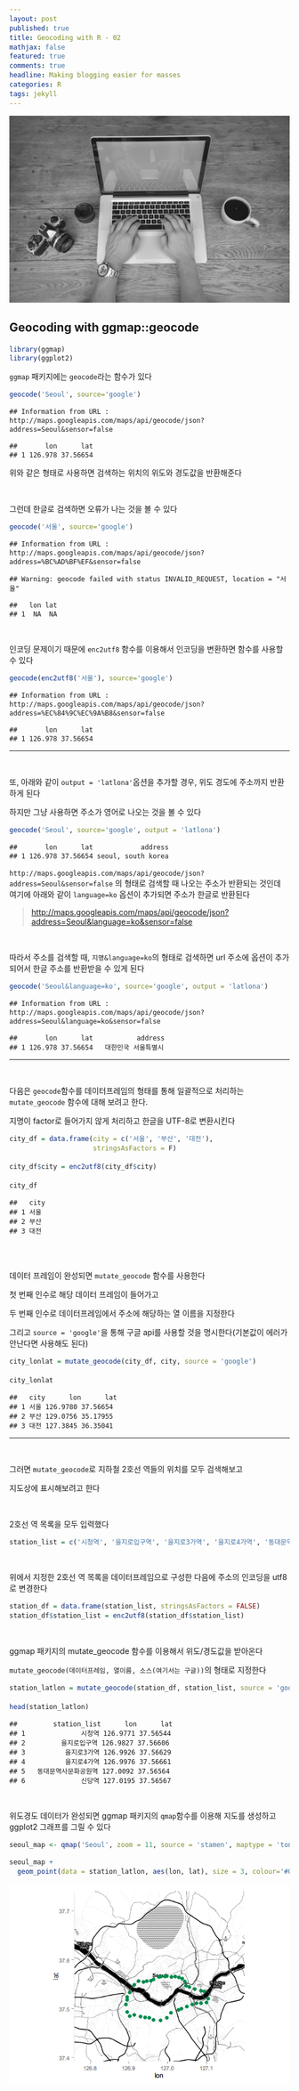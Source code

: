 ```yaml
---
layout: post
published: true
title: Geocoding with R - 02
mathjax: false
featured: true
comments: true
headline: Making blogging easier for masses
categories: R
tags: jekyll
---
```


![cover-image](/images/macphoto.jpg)

## Geocoding with ggmap::geocode

```r
library(ggmap)
library(ggplot2)
```

`ggmap` 패키지에는 `geocode`라는 함수가 있다


```r
geocode('Seoul', source='google')
```

```
## Information from URL : http://maps.googleapis.com/maps/api/geocode/json?address=Seoul&sensor=false
```

```
##       lon      lat
## 1 126.978 37.56654
```

위와 같은 형태로 사용하면 검색하는 위치의 위도와 경도값을 반환해준다

<br />

그런데 한글로 검색하면 오류가 나는 것을 볼 수 있다


```r
geocode('서울', source='google')
```

```
## Information from URL : http://maps.googleapis.com/maps/api/geocode/json?address=%BC%AD%BF%EF&sensor=false
```

```
## Warning: geocode failed with status INVALID_REQUEST, location = "서울"
```

```
##   lon lat
## 1  NA  NA
```

<br />

인코딩 문제이기 때문에 `enc2utf8` 함수를 이용해서 인코딩을 변환하면 함수를 사용할 수 있다


```r
geocode(enc2utf8('서울'), source='google')
```

```
## Information from URL : http://maps.googleapis.com/maps/api/geocode/json?address=%EC%84%9C%EC%9A%B8&sensor=false
```

```
##       lon      lat
## 1 126.978 37.56654
```

---

<br />

또, 아래와 같이 `output = 'latlona'`옵션을 추가할 경우, 위도 경도에 주소까지 반환하게 된다

하지만 그냥 사용하면 주소가 영어로 나오는 것을 볼 수 있다


```r
geocode('Seoul', source='google', output = 'latlona')
```

```
##       lon      lat            address
## 1 126.978 37.56654 seoul, south korea
```

`http://maps.googleapis.com/maps/api/geocode/json?address=Seoul&sensor=false` 의 형태로 검색할 때 나오는 주소가 반환되는 것인데 여기에 아래와 같이 `language=ko` 옵션이 추가되면 주소가 한글로 반환된다

> http://maps.googleapis.com/maps/api/geocode/json?address=Seoul&language=ko&sensor=false

<br />

따라서 주소를 검색할 때, `지명&language=ko`의 형태로 검색하면 url 주소에 옵션이 추가되어서 한글 주소를 반환받을 수 있게 된다


```r
geocode('Seoul&language=ko', source='google', output = 'latlona')
```

```
## Information from URL : http://maps.googleapis.com/maps/api/geocode/json?address=Seoul&language=ko&sensor=false
```

```
##       lon      lat           address
## 1 126.978 37.56654   대한민국 서울특별시
```

---

<br />

다음은 `geocode`함수를 데이터프레임의 형태를 통해 일괄적으로 처리하는 `mutate_geocode` 함수에 대해 보려고 한다.

지명이 factor로 들어가지 않게 처리하고 한글을 UTF-8로 변환시킨다


```r
city_df = data.frame(city = c('서울', '부산', '대전'), 
                     stringsAsFactors = F)

city_df$city = enc2utf8(city_df$city)

city_df
```

```
##   city
## 1 서울
## 2 부산
## 3 대전
```

<br />
<br />

데이터 프레임이 완성되면 `mutate_geocode` 함수를 사용한다

첫 번째 인수로 해당 데이터 프레임이 들어가고

두 번째 인수로 데이터프레임에서 주소에 해당하는 열 이름을 지정한다

그리고 `source = 'google'`을 통해 구글 api를 사용할 것을 명시한다(기본값이 에러가 안난다면 사용해도 된다)


```r
city_lonlat = mutate_geocode(city_df, city, source = 'google')

city_lonlat
```

```
##   city      lon      lat
## 1 서울 126.9780 37.56654
## 2 부산 129.0756 35.17955
## 3 대전 127.3845 36.35041
```

---

<br />

그러면 `mutate_geocode`로 지하철 2호선 역들의 위치를 모두 검색해보고

지도상에 표시해보려고 한다

<br />

2호선 역 목록을 모두 입력했다


```r
station_list = c('시청역', '을지로입구역', '을지로3가역', '을지로4가역', '동대문역사문화공원역', '신당역', '상왕십리역', '왕십리역', '한양대역', '뚝섬역', '성수역', '건대입구역', '구의역', '강변역', '잠실나루역', '잠실역', '신천역', '종합운동장역', '삼성역', '선릉역', '역삼역', '강남역', '교대역', '서초역', '방배역', '사당역', '낙성대역', '서울대입구역', '봉천역', '신림역', '신대방역', '구로디지털단지역', '대림역', '신도림역','문래역', '영등포구청역', '당산역', '합정역', '홍대입구역', '신촌역', '이대역', '아현역', '충정로역')
```

<br />

위에서 지정한 2호선 역 목록을 데이터프레임으로 구성한 다음에 주소의 인코딩을 utf8로 변경한다


```r
station_df = data.frame(station_list, stringsAsFactors = FALSE)
station_df$station_list = enc2utf8(station_df$station_list)
```

<br />

ggmap 패키지의 mutate_geocode 함수를 이용해서 위도/경도값을 받아온다

`mutate_geocode(데이터프레임, 열이름, 소스(여기서는 구글))`의 형태로 지정한다


```r
station_latlon = mutate_geocode(station_df, station_list, source = 'google')

head(station_latlon)
```

```
##         station_list      lon      lat
## 1              시청역 126.9771 37.56544
## 2         을지로입구역 126.9827 37.56606
## 3          을지로3가역 126.9926 37.56629
## 4          을지로4가역 126.9976 37.56661
## 5   동대문역사문화공원역 127.0092 37.56564
## 6              신당역 127.0195 37.56567
```

<br />

위도경도 데이터가 완성되면 ggmap 패키지의 `qmap`함수를 이용해 지도를 생성하고 ggplot2 그래프를 그릴 수 있다


```r
seoul_map <- qmap('Seoul', zoom = 11, source = 'stamen', maptype = 'toner')
```

```r
seoul_map +
  geom_point(data = station_latlon, aes(lon, lat), size = 3, colour='#018b4d')
```


![](/images/post_image/geocoding_with_r-02/unnamed-chunk-12-1.png) 

